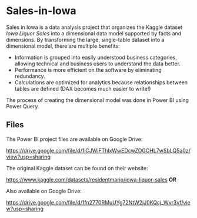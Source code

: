 # Sales-in-Iowa

Sales in Iowa is a data analysis project that organizes the Kaggle dataset *Iowa Liquor Sales* into a dimensional data model supported by facts and dimensions. By transforming the large, single-table dataset into a dimensional model, there are multiple benefits: 
- Information is grouped into easily understood business categories, allowing technical and business users to understand the data better.
- Performance is more efficient on the software by eliminating redundancy.
- Calculations are optimized for analytics because relationships between tables are defined (DAX becomes much easier to write!)


The process of creating the dimensional model was done in Power BI using Power Query. 

## Files

The Power BI project files are available on Google Drive:

https://drive.google.com/file/d/1iCJWiFThlxWwEDcwZOGCHL7wSbLQ5a0z/view?usp=sharing

The original Kaggle dataset can be found on their website:

https://www.kaggle.com/datasets/residentmario/iowa-liquor-sales
**OR**

Also available on Google Drive:

https://drive.google.com/file/d/1fn2770RMuUYg72NtW2jJ0KQcj_Wvr3vf/view?usp=sharing
